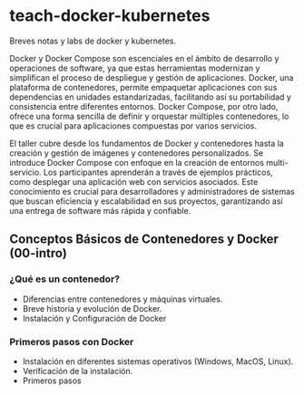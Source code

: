 # teach-docker-kubernetes

Breves notas y labs de docker y kubernetes.

Docker y Docker Compose son escenciales en el ámbito de desarrollo y operaciones de software, ya que estas herramientas modernizan y simplifican el proceso de despliegue y gestión de aplicaciones. Docker, una plataforma de contenedores, permite empaquetar aplicaciones con sus dependencias en unidades estandarizadas, facilitando así su portabilidad y consistencia entre diferentes entornos. Docker Compose, por otro lado, ofrece una forma sencilla de definir y orquestar múltiples contenedores, lo que es crucial para aplicaciones compuestas por varios servicios.

El taller cubre desde los fundamentos de Docker y contenedores hasta la creación y gestión de imágenes y contenedores personalizados. Se introduce Docker Compose con enfoque en la creación de entornos multi-servicio. Los participantes aprenderán a través de ejemplos prácticos, como desplegar una aplicación web con servicios asociados. Este conocimiento es crucial para desarrolladores y administradores de sistemas que buscan eficiencia y escalabilidad en sus proyectos, garantizando así una entrega de software más rápida y confiable.

## Conceptos Básicos de Contenedores y Docker (00-intro)

### ¿Qué es un contenedor?
- Diferencias entre contenedores y máquinas virtuales.
- Breve historia y evolución de Docker.
- Instalación y Configuración de Docker

### Primeros pasos con Docker
- Instalación en diferentes sistemas operativos (Windows, MacOS, Linux).
- Verificación de la instalación.
- Primeros pasos

